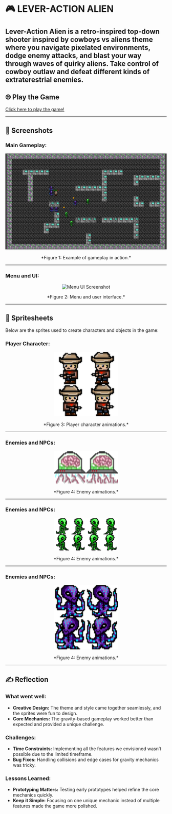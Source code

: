 # 🎮 **LEVER-ACTION ALIEN**

Lever-Action Alien is a retro-inspired top-down shooter inspired by cowboys vs aliens theme where you navigate pixelated environments, dodge enemy attacks, and blast your way through waves of quirky aliens. Take control of cowboy outlaw and defeat different kinds of extraterestrial enemies.
---

## 🌐 **Play the Game**
[Click here to play the game!](https://duboned.github.io/ccl1/)

---

## 📸 **Screenshots**

### Main Gameplay:
<div style="text-align: center;">
  <img src="gameplay.png" alt="Gameplay Screenshot" width="600">
  <p>*Figure 1: Example of gameplay in action.*</p>
</div>

---

### Menu and UI:
<div style="text-align: center;">
  <img src="menu.png" alt="Menu UI Screenshot" width="600">
  <p>*Figure 2: Menu and user interface.*</p>
</div>

---

## 🎨 **Spritesheets**
Below are the sprites used to create characters and objects in the game:

### Player Character:
<div style="text-align: center;">
  <img src="assets/PlayerSpritesheet.png" alt="Player Spritesheet" width="200">
  <p>*Figure 3: Player character animations.*</p>
</div>

---

### Enemies and NPCs:
<div style="text-align: center;">
  <img src="assets/BouncingEnemy.png" alt="Enemy Spritesheet" width="200">
  <p>*Figure 4: Enemy animations.*</p>
</div>

---

### Enemies and NPCs:
<div style="text-align: center;">
  <img src="assets/ShootingEnemy.png" alt="Enemy Spritesheet" width="200">
  <p>*Figure 4: Enemy animations.*</p>
</div>

---
### Enemies and NPCs:
<div style="text-align: center;">
  <img src="assets/enemy.png" alt="Enemy Spritesheet" width="200">
  <p>*Figure 4: Enemy animations.*</p>
</div>

---

## ✍️ **Reflection**

### What went well:
- **Creative Design:** The theme and style came together seamlessly, and the sprites were fun to design.
- **Core Mechanics:** The gravity-based gameplay worked better than expected and provided a unique challenge.

### Challenges:
- **Time Constraints:** Implementing all the features we envisioned wasn’t possible due to the limited timeframe.
- **Bug Fixes:** Handling collisions and edge cases for gravity mechanics was tricky.

### Lessons Learned:
- **Prototyping Matters:** Testing early prototypes helped refine the core mechanics quickly.
- **Keep it Simple:** Focusing on one unique mechanic instead of multiple features made the game more polished.
